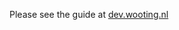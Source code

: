 Please see the guide at [dev.wooting.nl](https://dev.wooting.nl/wooting-analog-sdk-guide/introduction/)
